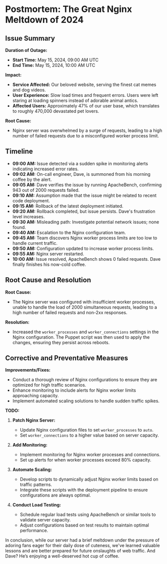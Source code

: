 # Postmortem: The Great Nginx Meltdown of 2024

## Issue Summary

**Duration of Outage:**
- **Start Time:** May 15, 2024, 09:00 AM UTC
- **End Time:** May 15, 2024, 10:00 AM UTC

**Impact:**
- **Service Affected:** Our beloved website, serving the finest cat memes and dog videos.
- **User Experience:** Slow load times and frequent errors. Users were left staring at loading spinners instead of adorable animal antics.
- **Affected Users:** Approximately 47% of our user base, which translates to roughly 470,000 devastated pet lovers.

**Root Cause:**
- Nginx server was overwhelmed by a surge of requests, leading to a high number of failed requests due to a misconfigured worker process limit.

## Timeline

- **09:00 AM:** Issue detected via a sudden spike in monitoring alerts indicating increased error rates.
- **09:02 AM:** On-call engineer, Dave, is summoned from his morning coffee by the alert.
- **09:05 AM:** Dave verifies the issue by running ApacheBench, confirming 943 out of 2000 requests failed.
- **09:10 AM:** Assumption made that the issue might be related to recent code deployment.
- **09:15 AM:** Rollback of the latest deployment initiated.
- **09:20 AM:** Rollback completed, but issue persists. Dave's frustration level increases.
- **09:30 AM:** Misleading path: Investigate potential network issues; none found.
- **09:40 AM:** Escalation to the Nginx configuration team.
- **09:45 AM:** Team discovers Nginx worker process limits are too low to handle current traffic.
- **09:50 AM:** Configuration updated to increase worker process limits.
- **09:55 AM:** Nginx server restarted.
- **10:00 AM:** Issue resolved, ApacheBench shows 0 failed requests. Dave finally finishes his now-cold coffee.

## Root Cause and Resolution

**Root Cause:**
- The Nginx server was configured with insufficient worker processes, unable to handle the load of 2000 simultaneous requests, leading to a high number of failed requests and non-2xx responses.

**Resolution:**
- Increased the `worker_processes` and `worker_connections` settings in the Nginx configuration. The Puppet script was then used to apply the changes, ensuring they persist across reboots.

## Corrective and Preventative Measures

**Improvements/Fixes:**
- Conduct a thorough review of Nginx configurations to ensure they are optimized for high traffic scenarios.
- Enhance monitoring to include alerts for Nginx worker limits approaching capacity.
- Implement automated scaling solutions to handle sudden traffic spikes.

**TODO:**
1. **Patch Nginx Server:**
   - Update Nginx configuration files to set `worker_processes` to `auto`.
   - Set `worker_connections` to a higher value based on server capacity.

2. **Add Monitoring:**
   - Implement monitoring for Nginx worker processes and connections.
   - Set up alerts for when worker processes exceed 80% capacity.

3. **Automate Scaling:**
   - Develop scripts to dynamically adjust Nginx worker limits based on traffic patterns.
   - Integrate these scripts with the deployment pipeline to ensure configurations are always optimal.

4. **Conduct Load Testing:**
   - Schedule regular load tests using ApacheBench or similar tools to validate server capacity.
   - Adjust configurations based on test results to maintain optimal performance.

In conclusion, while our server had a brief meltdown under the pressure of adoring fans eager for their daily dose of cuteness, we've learned valuable lessons and are better prepared for future onslaughts of web traffic. And Dave? He’s enjoying a well-deserved hot cup of coffee.

